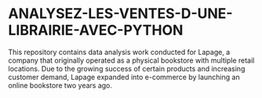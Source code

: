 # ANALYSEZ-LES-VENTES-D-UNE-LIBRAIRIE-AVEC-PYTHON
This repository contains data analysis work conducted for Lapage, a company that originally operated as a physical bookstore with multiple retail locations. Due to the growing success of certain products and increasing customer demand, Lapage expanded into e-commerce by launching an online bookstore two years ago.
